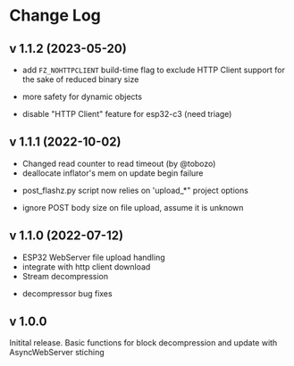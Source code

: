 # Change Log

## v 1.1.2 (2023-05-20)
 + add `FZ_NOHTTPCLIENT` build-time flag to exclude HTTP Client support for the sake of reduced binary size
 * more safety for dynamic objects
 - disable "HTTP Client" feature for esp32-c3 (need triage)

## v 1.1.1 (2022-10-02)
 * Changed read counter to read timeout (by @tobozo)
 * deallocate inflator's mem on update begin failure
 + post_flashz.py script now relies on 'upload_*" project options
 * ignore POST body size on file upload, assume it is unknown


## v 1.1.0 (2022-07-12)
 + ESP32 WebServer file upload handling
 + integrate with http client download
 + Stream decompression
 * decompressor bug fixes

## v 1.0.0
 Initital release.
 Basic functions for block decompression and update with AsyncWebServer stiching